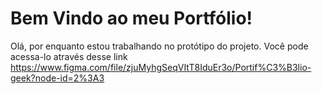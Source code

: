 # Bem Vindo ao meu Portfólio!

Olá, por enquanto estou trabalhando no protótipo do projeto.
Você pode acessa-lo através desse link <https://www.figma.com/file/zjuMyhgSeqVItT8IduEr3o/Portif%C3%B3lio-geek?node-id=2%3A3>